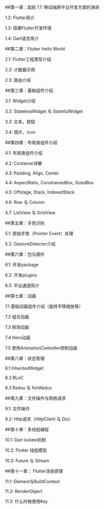 ##第一章：起航
1.1: 移动端跨平台开发方案的演进

1.2: Flutter简介

1.3: 搭建Flutter开发环境

1.4: Dart语言简介

##第二章：Flutter Hello World

2.1: Flutter工程类型介绍

2.2: 计数器示例

2.3: 路由介绍

##第三章：基础组件介绍

3.1: Widget介绍

3.2: StatelessWidget 与 StatefulWidget

3.3: 文本，按钮

3.4: 图片，Icon

##第四章：布局类组件介绍

4.1: 布局类组件介绍

4.2: Container详解

4.3: Padding, Align, Center

4.4: AspectRatio, ConstrainedBox, SizedBox

4.5: Offstage, Stack, IndexedStack

4.6: Row 与 Column

4.7: ListView 与 GridView

##第五章：手势识别

5.1: 原始手势（Pointer Event）处理

5.2: GestureDetector介绍

##第六章：包与插件

6.1: 开发package

6.2: 开发plugins

6.3: 平台通道简介

##第七章：动画

7.1 基础动画组件介绍（旋转平移缩放等）

7.2 组合动画

7.3 转场动画

7.4 Hero动画

7.5 使用AnimationController控制动画

##第八章：状态管理

8.1 InheritedWidget

8.2 BLoC

8.3 Redux 与 fishRedux

##第九章：文件操作与网络请求

9.1: 文件操作

9.2: Http请求（HttpClient 与 Dio）

##第十章：多线程编程

10.1: Dart isolate机制

10.2: Flutter 线程模型

10.3: Future 与 Stream

##第十一章： Flutter渲染原理

11.1: Element与BuildContext

11.2: RenderObject

11.3: 什么时候使用Key


